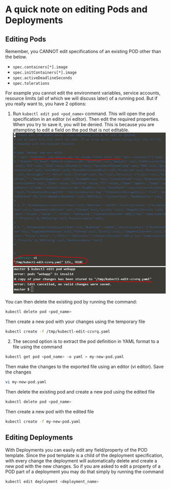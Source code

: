 # A quick note on editing Pods and Deployments

## Editing Pods
Remember, you CANNOT edit specifications of an existing POD other than the below.
- `spec.containers[*].image`
- `spec.initContainers[*].image`
- `spec.activeDeadlineSeconds`
- `spec.tolerations`

For example you cannot edit the environment variables, service accounts, resource limits (all of which we will discuss later) of a running pod. But if you really want to, you have 2 options:
1. Run `kubectl edit pod <pod_name>` command.  This will open the pod specification in an editor (vi editor). Then edit the required properties. When you try to save it, you will be denied. This is because you are attempting to edit a field on the pod that is not editable.
![fobidden](./images/image.png)
![A copy of the file with your changes is saved in a temporary location as shown above.](./images/image-1.png)

You can then delete the existing pod by running the command:
```bash
kubectl delete pod <pod_name>
```
Then create a new pod with your changes using the temporary file
```bash
kubectl create -f /tmp/kubectl-edit-ccvrq.yaml
```

2. The second option is to extract the pod definition in YAML format to a file using the command
```bash
kubectl get pod <pod_name> -o yaml > my-new-pod.yaml
```
Then make the changes to the exported file using an editor (vi editor). Save the changes

```bash
vi my-new-pod.yaml
```
Then delete the existing pod and create a new pod using the edited file
```bash
kubectl delete pod <pod_name>
```
Then create a new pod with the edited file
```bash
kubectl create -f my-new-pod.yaml
```

## Editing Deployments
With Deployments you can easily edit any field/property of the POD template. Since the pod template is a child of the deployment specification, with every change the deployment will automatically delete and create a new pod with the new changes. So if you are asked to edit a property of a POD part of a deployment you may do that simply by running the command

```bash
kubectl edit deployment <deployment_name>
```